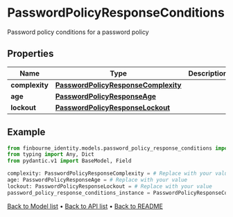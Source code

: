 # PasswordPolicyResponseConditions

Password policy conditions for a password policy
## Properties
Name | Type | Description | Notes
------------ | ------------- | ------------- | -------------
**complexity** | [**PasswordPolicyResponseComplexity**](PasswordPolicyResponseComplexity.md) |  | 
**age** | [**PasswordPolicyResponseAge**](PasswordPolicyResponseAge.md) |  | 
**lockout** | [**PasswordPolicyResponseLockout**](PasswordPolicyResponseLockout.md) |  | 
## Example

```python
from finbourne_identity.models.password_policy_response_conditions import PasswordPolicyResponseConditions
from typing import Any, Dict
from pydantic.v1 import BaseModel, Field

complexity: PasswordPolicyResponseComplexity = # Replace with your value
age: PasswordPolicyResponseAge = # Replace with your value
lockout: PasswordPolicyResponseLockout = # Replace with your value
password_policy_response_conditions_instance = PasswordPolicyResponseConditions(complexity=complexity, age=age, lockout=lockout)

```

[Back to Model list](../README.md#documentation-for-models) &#8226; [Back to API list](../README.md#documentation-for-api-endpoints) &#8226; [Back to README](../README.md)

